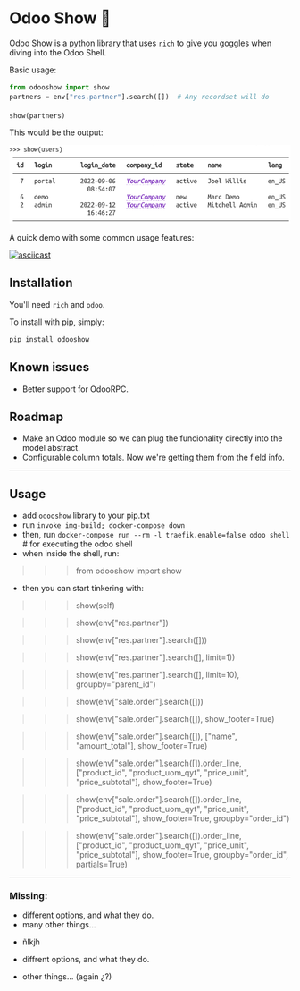 # Odoo Show 🔎️

Odoo Show is a python library that uses [`rich`](https://github.com/Textualize/rich) to
give you goggles when diving into the Odoo Shell.

Basic usage:

```python
from odooshow import show
partners = env["res.partner"].search([])  # Any recordset will do

show(partners)
```

This would be the output:

![Resulting table](./doc/img/fig_1.png)

A quick demo with some common usage features:

[![asciicast](https://asciinema.org/a/525597.svg)](https://asciinema.org/a/525597)



## Installation

You'll need `rich` and `odoo`.

To install with pip, simply:

```bash
pip install odooshow
```

## Known issues

- Better support for OdooRPC.

## Roadmap

- Make an Odoo module so we can plug the funcionality directly into the model abstract.
- Configurable column totals. Now we're getting them from the field info.


---
## Usage
* add `odooshow` library to your pip.txt
* run `invoke img-build; docker-compose down`
* then, run `docker-compose run --rm -l traefik.enable=false odoo shell` # for executing the odoo shell
* when inside the shell, run:
>>> from odooshow import show
 * then you can start tinkering with:
>>> show(self)

>>> show(env["res.partner"])

>>> show(env["res.partner"].search([]))

>>> show(env["res.partner"].search([], limit=1))

>>> show(env["res.partner"].search([], limit=10), groupby="parent_id")

>>> show(env["sale.order"].search([]))

>>> show(env["sale.order"].search([]), show_footer=True)

>>> show(env["sale.order"].search([]), ["name", "amount_total"], show_footer=True)

>>> show(env["sale.order"].search([]).order_line, ["product_id", "product_uom_qyt", "price_unit", "price_subtotal"], show_footer=True)

>>> show(env["sale.order"].search([]).order_line, ["product_id", "product_uom_qyt", "price_unit", "price_subtotal"], show_footer=True, groupby="order_id")

>>> show(env["sale.order"].search([]).order_line, ["product_id", "product_uom_qyt", "price_unit", "price_subtotal"], show_footer=True, groupby="order_id", partials=True)



---
### Missing:
* different options, and what they do.
* many other things...
- ñlkjh
* diffrent options, and what they do.
- other things... (again ¿?)
